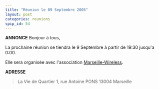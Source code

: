 ```yaml
---
title: "Réunion le 09 Septembre 2005"
layout: post
categories: reunions
spip_id: 54
---
```

**ANNONCE**
Bonjour à tous,

La prochaine réunion se tiendra le 9 Septembre à partir de 19:30 jusqu'a 0:00.

Elle sera organisée avec l'association [Marseille-Wireless](http://marseille-wireless.org/).

**ADRESSE**

> La Vie de Quartier
> 1, rue Antoine PONS
> 13004 Marseille
